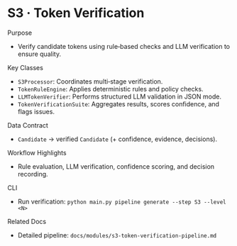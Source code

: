 # S3 · Token Verification

Purpose
- Verify candidate tokens using rule‑based checks and LLM verification to ensure quality.

Key Classes
- `S3Processor`: Coordinates multi‑stage verification.
- `TokenRuleEngine`: Applies deterministic rules and policy checks.
- `LLMTokenVerifier`: Performs structured LLM validation in JSON mode.
- `TokenVerificationSuite`: Aggregates results, scores confidence, and flags issues.

Data Contract
- `Candidate` → verified `Candidate` (+ confidence, evidence, decisions).

Workflow Highlights
- Rule evaluation, LLM verification, confidence scoring, and decision recording.

CLI
- Run verification: `python main.py pipeline generate --step S3 --level <N>`

Related Docs
- Detailed pipeline: `docs/modules/s3-token-verification-pipeline.md`

